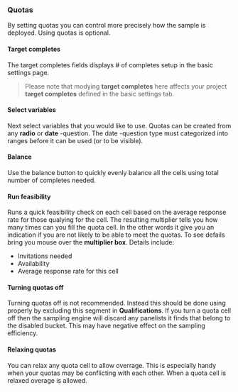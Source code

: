 ### Quotas

By setting quotas you can control more precisely how the sample is deployed. Using quotas is optional.

#### Target completes

The target completes fields displays # of completes setup in the basic settings page. 

> Please note that modying **target completes** here affects your project **target completes** defined in the basic settings tab.

#### Select variables

Next select variables that you would like to use. Quotas can be created from any **radio** or **date** -question. The date -question type must categorized into ranges before it can be used (or to be visible).

#### Balance

Use the balance button to quickly evenly balance all the cells using total number of completes needed.

#### Run feasibility

Runs a quick feasibility check on each cell based on the average response rate for those qualying for the cell. The resulting multiplier tells you how many times can you fill the quota cell. In the other words it give you an indication if you are not likely to be able to meet the quotas. To see defails bring you mouse over the **multiplier box**. Details include:

- Invitations needed
- Availability
- Average response rate for this cell

#### Turning quotas off

Turning quotas off is not recommended. Instead this should be done using properly by excluding this segment in **Qualifications**. If you turn a quota cell off then the sampling engine will discard any panelists it finds that belong to the disabled bucket. This may have negative effect on the sampling efficiency.

#### Relaxing quotas

You can relax any quota cell to allow overrage. This is especially handy when your quotas may be conflicting with each other. When a quota cell is relaxed overage is allowed.
